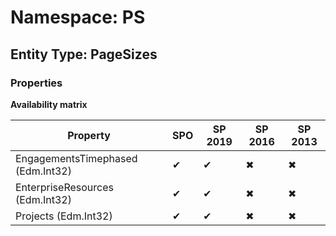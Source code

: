 # Namespace: PS
## Entity Type: PageSizes

### Properties

**Availability matrix**

Property | SPO | SP 2019 | SP 2016 | SP 2013
----------|-----|---------|---------|--------
EngagementsTimephased (Edm.Int32) | ✔ | ✔ | ✖ | ✖
EnterpriseResources (Edm.Int32) | ✔ | ✔ | ✖ | ✖
Projects (Edm.Int32) | ✔ | ✔ | ✖ | ✖

